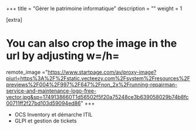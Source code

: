 +++
title = "Gérer le patrimoine informatique"
description = ""
weight = 1

[extra]
# You can also crop the image in the url by adjusting w=/h=
remote_image ="https://www.startpage.com/av/proxy-image?piurl=https%3A%2F%2Fstatic.vecteezy.com%2Fsystem%2Fresources%2Fpreviews%2F004%2F997%2F647%2Fnon_2x%2Frunning-repairman-service-and-maintenance-logo-free-vector.jpg&sp=1749138660T1d56502f5f20a75248ce3b639058029b74b8fc00711ff2f27bd103d59094ed86"
+++

- OCS Inventory et démarche ITIL
- GLPI et gestion de tickets
